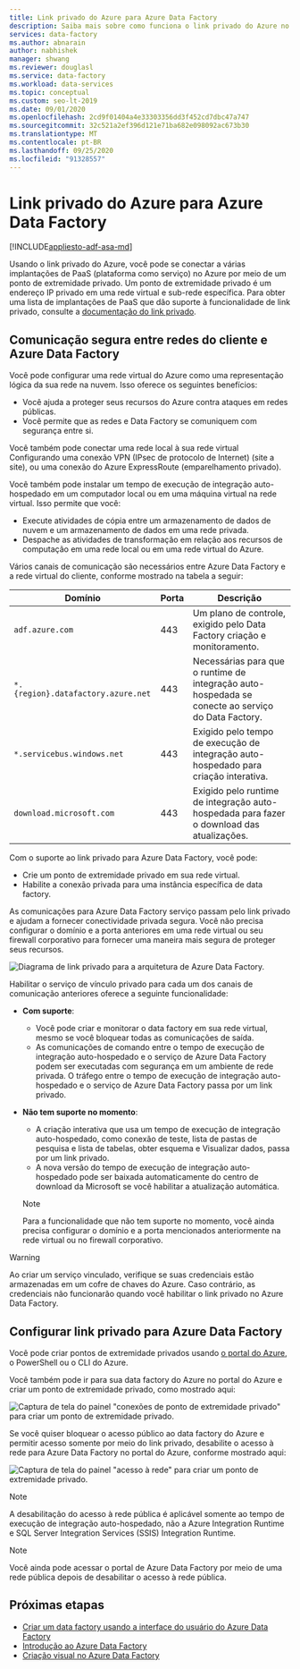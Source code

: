 ```yaml
---
title: Link privado do Azure para Azure Data Factory
description: Saiba mais sobre como funciona o link privado do Azure no Azure Data Factory.
services: data-factory
ms.author: abnarain
author: nabhishek
manager: shwang
ms.reviewer: douglasl
ms.service: data-factory
ms.workload: data-services
ms.topic: conceptual
ms.custom: seo-lt-2019
ms.date: 09/01/2020
ms.openlocfilehash: 2cd9f01404a4e33303356dd3f452cd7dbc47a747
ms.sourcegitcommit: 32c521a2ef396d121e71ba682e098092ac673b30
ms.translationtype: MT
ms.contentlocale: pt-BR
ms.lasthandoff: 09/25/2020
ms.locfileid: "91328557"
---
```

# <a name="azure-private-link-for-azure-data-factory"></a>Link privado do Azure para Azure Data Factory

[!INCLUDE[appliesto-adf-asa-md](includes/appliesto-adf-xxx-md.md)]

Usando o link privado do Azure, você pode se conectar a várias implantações de PaaS (plataforma como serviço) no Azure por meio de um ponto de extremidade privado. Um ponto de extremidade privado é um endereço IP privado em uma rede virtual e sub-rede específica. Para obter uma lista de implantações de PaaS que dão suporte à funcionalidade de link privado, consulte a [documentação do link privado](https://docs.microsoft.com/azure/private-link/). 

## <a name="secure-communication-between-customer-networks-and-azure-data-factory"></a>Comunicação segura entre redes do cliente e Azure Data Factory 
Você pode configurar uma rede virtual do Azure como uma representação lógica da sua rede na nuvem. Isso oferece os seguintes benefícios:
* Você ajuda a proteger seus recursos do Azure contra ataques em redes públicas.
* Você permite que as redes e Data Factory se comuniquem com segurança entre si. 

Você também pode conectar uma rede local à sua rede virtual Configurando uma conexão VPN (IPsec de protocolo de Internet) (site a site), ou uma conexão do Azure ExpressRoute (emparelhamento privado). 

Você também pode instalar um tempo de execução de integração auto-hospedado em um computador local ou em uma máquina virtual na rede virtual. Isso permite que você:
* Execute atividades de cópia entre um armazenamento de dados de nuvem e um armazenamento de dados em uma rede privada.
* Despache as atividades de transformação em relação aos recursos de computação em uma rede local ou em uma rede virtual do Azure. 

Vários canais de comunicação são necessários entre Azure Data Factory e a rede virtual do cliente, conforme mostrado na tabela a seguir:

| Domínio | Porta | Descrição |
| ---------- | -------- | --------------- |
| `adf.azure.com` | 443 | Um plano de controle, exigido pelo Data Factory criação e monitoramento. |
| `*.{region}.datafactory.azure.net` | 443 | Necessárias para que o runtime de integração auto-hospedada se conecte ao serviço do Data Factory. |
| `*.servicebus.windows.net` | 443 | Exigido pelo tempo de execução de integração auto-hospedado para criação interativa. |
| `download.microsoft.com` | 443 | Exigido pelo runtime de integração auto-hospedada para fazer o download das atualizações. |

Com o suporte ao link privado para Azure Data Factory, você pode:
* Crie um ponto de extremidade privado em sua rede virtual.
* Habilite a conexão privada para uma instância específica de data factory. 

As comunicações para Azure Data Factory serviço passam pelo link privado e ajudam a fornecer conectividade privada segura. Você não precisa configurar o domínio e a porta anteriores em uma rede virtual ou seu firewall corporativo para fornecer uma maneira mais segura de proteger seus recursos.  

![Diagrama de link privado para a arquitetura de Azure Data Factory.](./media/data-factory-private-link/private-link-architecture.png)

Habilitar o serviço de vínculo privado para cada um dos canais de comunicação anteriores oferece a seguinte funcionalidade:
- **Com suporte**:
   - Você pode criar e monitorar o data factory em sua rede virtual, mesmo se você bloquear todas as comunicações de saída.
   - As comunicações de comando entre o tempo de execução de integração auto-hospedado e o serviço de Azure Data Factory podem ser executadas com segurança em um ambiente de rede privada. O tráfego entre o tempo de execução de integração auto-hospedado e o serviço de Azure Data Factory passa por um link privado. 
- **Não tem suporte no momento**:
   - A criação interativa que usa um tempo de execução de integração auto-hospedado, como conexão de teste, lista de pastas de pesquisa e lista de tabelas, obter esquema e Visualizar dados, passa por um link privado.
   - A nova versão do tempo de execução de integração auto-hospedado pode ser baixada automaticamente do centro de download da Microsoft se você habilitar a atualização automática.

   > [!NOTE]
   > Para a funcionalidade que não tem suporte no momento, você ainda precisa configurar o domínio e a porta mencionados anteriormente na rede virtual ou no firewall corporativo. 

> [!WARNING]
> Ao criar um serviço vinculado, verifique se suas credenciais estão armazenadas em um cofre de chaves do Azure. Caso contrário, as credenciais não funcionarão quando você habilitar o link privado no Azure Data Factory.

## <a name="set-up-private-link-for-azure-data-factory"></a>Configurar link privado para Azure Data Factory
Você pode criar pontos de extremidade privados usando [o portal do Azure](https://docs.microsoft.com/azure/private-link/create-private-endpoint-portal), o PowerShell ou o CLI do Azure.

Você também pode ir para sua data factory do Azure no portal do Azure e criar um ponto de extremidade privado, como mostrado aqui:

![Captura de tela do painel "conexões de ponto de extremidade privado" para criar um ponto de extremidade privado.](./media/data-factory-private-link/create-private-endpoint.png)


Se você quiser bloquear o acesso público ao data factory do Azure e permitir acesso somente por meio do link privado, desabilite o acesso à rede para Azure Data Factory no portal do Azure, conforme mostrado aqui:

![Captura de tela do painel "acesso à rede" para criar um ponto de extremidade privado.](./media/data-factory-private-link/disable-network-access.png)

> [!NOTE]
> A desabilitação do acesso à rede pública é aplicável somente ao tempo de execução de integração auto-hospedado, não a Azure Integration Runtime e SQL Server Integration Services (SSIS) Integration Runtime.

> [!NOTE]
> Você ainda pode acessar o portal de Azure Data Factory por meio de uma rede pública depois de desabilitar o acesso à rede pública.

## <a name="next-steps"></a>Próximas etapas

- [Criar um data factory usando a interface do usuário do Azure Data Factory](quickstart-create-data-factory-portal.md)
- [Introdução ao Azure Data Factory](introduction.md)
- [Criação visual no Azure Data Factory](author-visually.md)

